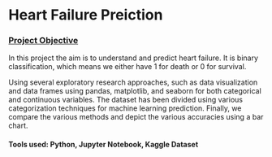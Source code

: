 # Heart Failure Preiction

###  <ins> Project Objective</ins>

In this project the aim is to understand and predict heart failure. It is binary classification, which means we either have 1 for death or 0 for survival. 

Using several exploratory research approaches, such as data visualization and data frames using pandas, matplotlib, and seaborn for both categorical and continuous variables. The dataset has been divided using various categorization techniques for machine learning prediction.
Finally, we compare the various methods and depict the various accuracies using a bar chart.

####  Tools used: Python, Jupyter Notebook, Kaggle Dataset
